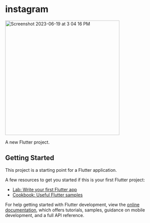 # instagram
<img width="365" alt="Screenshot 2023-06-19 at 3 04 16 PM" src="https://github.com/perdiy/UI_IG/assets/80159812/5dda704c-f303-4142-a192-10f5c899807e">

A new Flutter project.

## Getting Started

This project is a starting point for a Flutter application.

A few resources to get you started if this is your first Flutter project:

- [Lab: Write your first Flutter app](https://docs.flutter.dev/get-started/codelab)
- [Cookbook: Useful Flutter samples](https://docs.flutter.dev/cookbook)

For help getting started with Flutter development, view the
[online documentation](https://docs.flutter.dev/), which offers tutorials,
samples, guidance on mobile development, and a full API reference.
